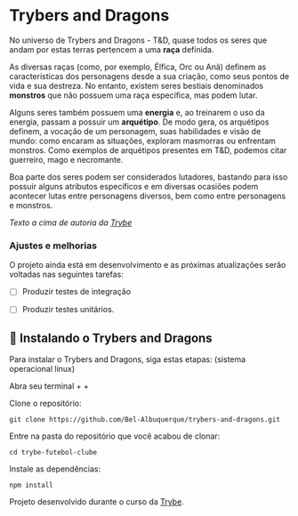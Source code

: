 # Trybers and Dragons

> 
No universo de Trybers and Dragons - T&D, quase todos os seres que andam por estas terras pertencem a uma **raça** definida.

As diversas raças (como, por exemplo, Élfica, Orc ou Anã) definem as características dos personagens desde a sua criação, como seus pontos de vida e sua destreza. No entanto, existem seres bestiais denominados **monstros** que não possuem uma raça específica, mas podem lutar.

Alguns seres também possuem uma **energia** e, ao treinarem o uso da energia, passam a possuir um **arquétipo**. De modo gera, os arquétipos definem, a vocação de um personagem, suas habilidades e visão de mundo: como encaram as situações, exploram masmorras ou enfrentam monstros. Como exemplos de arquétipos presentes em T&D, podemos citar guerreiro, mago e necromante.

Boa parte dos seres podem ser considerados lutadores, bastando para isso possuir alguns atributos específicos e em diversas ocasiões podem acontecer lutas entre personagens diversos, bem como entre personagens e monstros.

<i>Texto a cima de autoria da [Trybe](https://github.com/tryber)</i>


### Ajustes e melhorias

O projeto ainda está em desenvolvimento e as próximas atualizações serão voltadas nas seguintes tarefas:

- [ ] Produzir testes de integração
- [ ] Produzir testes unitários.



## 🚀 Instalando o Trybers and Dragons

Para instalar o Trybers and Dragons, siga estas etapas:
(sistema operacional linux)

Abra seu terminal <ctrl> + <alt> + <t>
  
Clone o repositório:
```
git clone https://github.com/Bel-Albuquerque/trybers-and-dragons.git
```
Entre na pasta do repositório que você acabou de clonar:
 ```
cd trybe-futebol-clube
  ```
Instale as dependências:
 ```
npm install
  ```
 
 
Projeto desenvolvido durante o curso da [Trybe](https://github.com/tryber).

 
